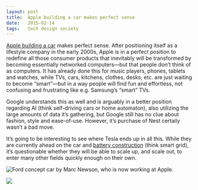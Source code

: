 ```yaml
---
layout: post
title:  Apple building a car makes perfect sense
date:   2015-02-14
tags:   tech design society
---
```


[Apple building a car](http://arstechnica.com/cars/2015/02/report-apple-has-several-hundred-staffers-building-an-electric-car/) makes perfect sense. After positioning itself as a lifestyle company in the early 2000s, Apple is in a perfect position to redefine all those consumer products that inevitably will be transformed by becoming essentially networked computers—but that people don’t think of as computers. It has already done this for music players, phones, tablets and watches, while TVs, cars, kitchens, clothes, desks, etc. are just waiting to become “smart”—but in a way people will find fun and effortless, not confusing and frustrating like e.g. Samsung’s “smart” TVs.

Google understands this as well and is arguably in a better position regarding AI (think self-driving cars or home automaton), also utilizing the large amounts of data it’s gathering, but Google still has no clue about fashion, style and ease-of-use. However, it’s purchase of Nest certaily wasn’t a bad move.

It’s going to be interesting to see where Tesla ends up in all this. While they are currently ahead on the car and [battery construction](http://www.theverge.com/2015/2/13/8033691/why-teslas-battery-for-your-home-should-terrify-utilities) (think smart grid), it’s questionable whether they will be able to scale up, and scale out, to enter many other fields quickly enough on their own.

![Ford concept car by Marc Newson, who is now working at Apple.]({{site.baseurl}}/assets/2015-02-14-Apple-building-a-car-makes-perfect-sense/marc-newson-car-2.jpg)

![]({{site.baseurl}}/assets/2015-02-14-Apple-building-a-car-makes-perfect-sense/marc-newson-car-1.jpg)
